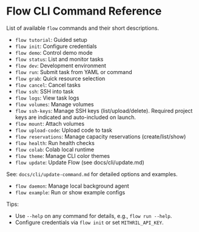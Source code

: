 # Flow CLI Command Reference

List of available `flow` commands and their short descriptions.

- `flow tutorial`: Guided setup
- `flow init`: Configure credentials
- `flow demo`: Control demo mode
- `flow status`: List and monitor tasks
- `flow dev`: Development environment
- `flow run`: Submit task from YAML or command
- `flow grab`: Quick resource selection
- `flow cancel`: Cancel tasks
- `flow ssh`: SSH into task
- `flow logs`: View task logs
- `flow volumes`: Manage volumes
- `flow ssh-keys`: Manage SSH keys (list/upload/delete). Required project keys are indicated and auto-included on launch.
- `flow mount`: Attach volumes
- `flow upload-code`: Upload code to task
- `flow reservations`: Manage capacity reservations (create/list/show)
- `flow health`: Run health checks
- `flow colab`: Colab local runtime
- `flow theme`: Manage CLI color themes
- `flow update`: Update Flow (see docs/cli/update.md)

See: `docs/cli/update-command.md` for detailed options and examples.
- `flow daemon`: Manage local background agent
- `flow example`: Run or show example configs

Tips:
- Use `--help` on any command for details, e.g., `flow run --help`.
- Configure credentials via `flow init` or set `MITHRIL_API_KEY`.


